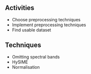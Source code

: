 ## Activities
- Choose preprocessing techniques
- Implement preprocessing techniques
- Find usable dataset

## Techniques
- Omitting spectral bands
- HySIME
- Normalisation
